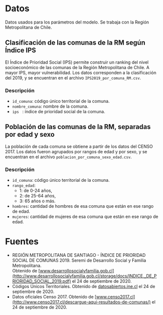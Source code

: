 # Datos

Datos usados para los parámetros del modelo. Se trabaja con la Región Metropolitana de Chile.

## Clasificación de las comunas de la RM según Índice IPS 
El Índice de Prioridad Social (IPS) permite construir un ranking del nivel socioeconómico de las comunas de la Región Metropolitana de Chile. A mayor IPS, mayor vulnerabilidad. Los datos corresponden a la clasificación del 2019, y se encuentran en el archivo `IPS2019_por_comuna_RM.csv`.
### Descripción
- `id_comuna`: código único territorial de la comuna. 
- `nombre_comuna`: nombre de la comuna.
- `ips ` : índice de prioridad social de la comuna.


  
## Población de las comunas de la RM, separadas por edad y sexo
La población de cada comuna se obtiene a partir de los datos del CENSO 2017. Los datos fueron agrupados por rangos de edad y por sexo, y se encuentran en el archivo `poblacion_por_comuna_sexo_edad.csv`.
### Descripción
- `id_comuna`: código único territorial de la comuna.
- `rango_edad`:
  - 1: de 0-24 años,
  - 2: de 25-64 años,
  - 3: 65 años o más.
- `hombres`: cantidad de hombres de esa comuna que están en ese rango de edad.
- `mujeres`: cantidad de mujeres de esa comuna que están en ese rango de edad.

# Fuentes

- REGIÓN METROPOLITANA DE SANTIAGO - ÍNDICE DE PRIORIDAD SOCIAL DE COMUNAS 2019. Seremi de Desarrollo Social y Familia Metropolitana.  
Obtenido de [www.desarrollosocialyfamilia.gob.cl](http://www.desarrollosocialyfamilia.gob.cl/storage/docs/INDICE._DE_PRIORIDAD_SOCIAL_2019.pdf) el 24 de septiembre de 2020.
- Códigos Únicos Territoriales. Obtenido de [datosabiertos.ine.cl](https://datosabiertos.ine.cl/dataviews/250601/codigos-unicos-territoriales/) el 24 de septiembre de 2020.
- Datos oficiales Censo 2017. Obtenido de [www.censo2017.cl](http://www.censo2017.cl/descargue-aqui-resultados-de-comunas/) el 24 de septiembre de 2020.
